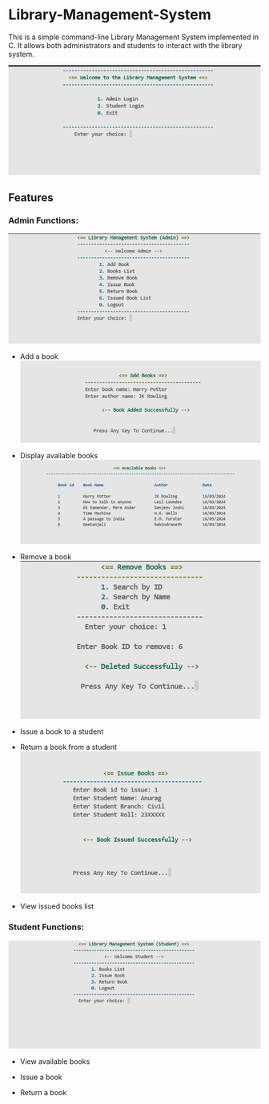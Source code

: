 # Library-Management-System
This is a simple command-line Library Management System implemented in C. It allows both administrators and students to interact with the library system.


‎![Demo](https://github.com/Anurag-amrev-7557/Library-Management-System/blob/main/resources/image1.png?raw=true)

## Features
### Admin Functions:

‎![Demo](https://github.com/Anurag-amrev-7557/Library-Management-System/blob/main/resources/image2.png?raw=true)

- Add a book
  ![Demo](https://github.com/Anurag-amrev-7557/Library-Management-System/blob/main/resources/image4.png?raw=true)

- Display available books
  ![Demo](https://github.com/Anurag-amrev-7557/Library-Management-System/blob/main/resources/image5.png?raw=true)

- Remove a book
  ![Demo](https://github.com/Anurag-amrev-7557/Library-Management-System/blob/main/resources/image6.png?raw=true)

- Issue a book to a student

- Return a book from a student
  ![Demo](https://github.com/Anurag-amrev-7557/Library-Management-System/blob/main/resources/image7.png?raw=true)

- View issued books list

### Student Functions:

![Demo](https://github.com/Anurag-amrev-7557/Library-Management-System/blob/main/resources/image3.png?raw=true)

- View available books

- Issue a book

- Return a book


